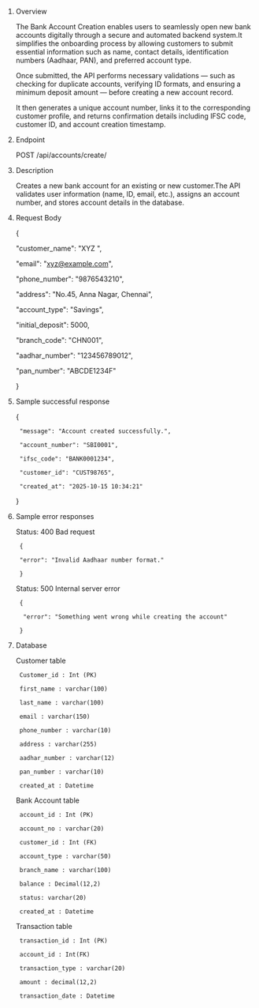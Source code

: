 1. Overview
   
   The Bank Account Creation enables users to seamlessly open new bank accounts digitally through a secure and automated backend system.It simplifies the onboarding process by allowing customers to submit essential information such as name, contact details, identification numbers (Aadhaar, PAN), and preferred account type.

   Once submitted, the API performs necessary validations — such as checking for duplicate accounts, verifying ID formats, and ensuring a minimum deposit amount — before creating a new account record.

   It then generates a unique account number, links it to the corresponding customer profile, and returns confirmation details including IFSC code, customer ID, and account creation timestamp.

2. Endpoint
   
    POST /api/accounts/create/
   
3. Description
   
	Creates a new bank account for an existing or new customer.The API validates user information (name, ID, email, etc.), assigns an account number, and stores account details in the database.

4. Request Body

     {
      
      "customer_name": "XYZ ",
      
      "email": "xyz@example.com",
      
      "phone_number": "9876543210",
      
      "address": "No.45, Anna Nagar, Chennai",
      
      "account_type": "Savings",
      
      "initial_deposit": 5000,
      
      "branch_code": "CHN001",
      
      "aadhar_number": "123456789012",
      
      "pan_number": "ABCDE1234F"
      
    }

5. Sample successful response

      {
      
        "message": "Account created successfully.",
        
        "account_number": "SBI0001",
        
        "ifsc_code": "BANK0001234",
        
        "customer_id": "CUST98765",
        
        "created_at": "2025-10-15 10:34:21"
        
      }


6. Sample error responses

    Status: 400 Bad request 

        {
        
        "error": "Invalid Aadhaar number format."
        
        }

    Status: 500 Internal server error

        {
        
         "error": "Something went wrong while creating the account"
         
        }

9. Database
    
    Customer table
	
        Customer_id	: Int (PK)
        
        first_name : varchar(100)
        
        last_name : varchar(100)
        
        email : varchar(150)
        
        phone_number : varchar(10)

   		address : varchar(255)
        
        aadhar_number : varchar(12)
        
        pan_number : varchar(10)
        
        created_at : Datetime


    Bank Account table

        account_id : Int (PK)
        
        account_no : varchar(20)
        
        customer_id : Int (FK)
        
        account_type : varchar(50)
        
        branch_name : varchar(100)
        
        balance : Decimal(12,2)
        
        status: varchar(20)
        
        created_at : Datetime

    Transaction table

        transaction_id : Int (PK)
        
        account_id : Int(FK)
        
        transaction_type : varchar(20)
        
        amount : decimal(12,2)
        
        transaction_date : Datetime
        





			
			





